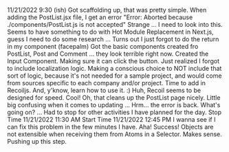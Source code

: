 11/21/2022 9:30 (ish)
Got scaffolding up, that was pretty simple.
When adding the PostList.jsx file, I get an error "Error: Aborted because ./components/PostList.js is not accepted"
Strange ... I need to look into this.
Seems to have something to do with Hot Module Replacement in Next.js, guess I need to do some research ...
Turns out I just forgot to do the return in my component (facepalm)
Got the basic components created fro PostList, Post and Comment ... they look terrible right now.
Created the Input Component. Making sure it can click the button.
Just realized I forgot to include localization logic. Making a conscious choice to NOT include that sort of logic, because it's not needed for a sample project, and would come from sources specific to each company and/or project.
Time to add in Recoiljs. And, y'know, learn how to use it. :)
Huh, Recoil seems to be designed for speed.
Cool!
Oh, that cleans up the PostList page nicely.
Little big confusing when it comes to updating ...
Hrm... the error is back. What's going on? ...
Had to stop for other activities I have planned for the day.
Stop Time 11/21/2022 11:30 AM
Start Time 11/21/2022 12:45 PM
I wanna see if I can fix this problem in the few minutes I have.
Aha! Success! Objects are not extensible when receiving them from Atoms in a Selector.
Makes sense.
Pushing up this step.
